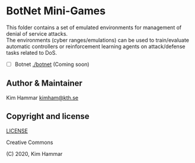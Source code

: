 # BotNet Mini-Games

This folder contains a set of emulated environments for management of denial of service attacks.  
The environments (cyber ranges/emulations) can be used to train/evaluate automatic controllers or reinforcement learning agents on
attack/defense tasks related to DoS. 

- [ ] Botnet [./botnet](./botnet)  (Coming soon)

## Author & Maintainer

Kim Hammar <kimham@kth.se>

## Copyright and license

[LICENSE](LICENSE.md)

Creative Commons

(C) 2020, Kim Hammar